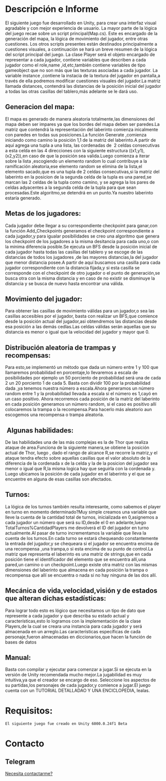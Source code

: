 # Descripción e Informe

El siguiente juego fue desarrollado en Unity, para crear una interfaz visual agradable y con mejor experiencia de usuario. La mayor parte de la lógica del juego recae sobre un script principal(Map.cs). Este es encargado de la generación del mapa, la lógica de movimiento del jugador, entre otras cuestiones. Los otros scripts presentes están destinados principalmente a cuestiones visuales, a continuación se hará un breve resumen de la lógica del script principal del juego.
La clase Player será el objeto encargado de representar a cada jugador, contiene variables que describen a cada jugador como el role,name ,id,etc,también contiene variables de tipo gameobject que no son más que las texturas asociadas a cada jugador. La variable instance ,contiene la instacia de la textura del jugador en pantalla,a través de ella podremos modificar cuestiones visuales del jugador.La matriz llamada distances, contendrá las distancias de la posición inicial del jugador a todas las otras casillas del tablero,más adelante se le dará uso.

## Generacion del mapa:

El mapa es generado de manera aleatoria totalmente,las dimensiones del mapa deben ser impares ya que los bordes del mapa deben ser paredes.La matriz que contendrá la representación del laberinto comienza inicalmente con paredes en todas sus posiciones.La función Generate ,comienza iniciando como camino la posición 1,1 de la matriz del laberinto.A partir de aquí agrega una tupla a una lista, las cordenadas de  2 celdas consecutivas a esta celda en las 4 direcciones con la siguiente estructura ((x1,y1),(x2,y2)),en caso de que la posición sea valida.Luego comienza a iterar sobre la lista ,escogiendo un elemento random lo cual contribuye a la ramificación aleatoria,ese elemento random se elimina de la lista,el elemento sacado,que es una tupla de 2 celdas consecutivas,si la matriz del laberinto en la posicion de la segunda celda de la tupla es una pared,se marcan las 2 celdas de la tupla como camino, y se agrega la los pares de celdas adyacentes a la segunda celda de la tupla para que sean procesadas.Este algoritmo,se detendrá en un punto.Ya nuestro laberinto estaría generado.

## Metas de los jugadores:

Cada jugador debe llegar a su correspondiente checkpoint para ganar,con la función Add_Checkpoints generamos el checkpoint correspondiente a cada jugador,y para igualar posibilidades se creo una algoritmo que genera los checkpoint de los jugadores a la misma desitancia para cada uno,o con la minima diferencia posible.Se ejecuta un BFS desde la posición inicial de cada jugador hasta todas las casillas del tablero y se escoge de las distancias de todos los jugadores ,de las mayores distancias,la del jugador que menor distancia posee.A partir de aquí buscamos una casilla para cada jugador correspondiente con la distancia fijada,y si esta casilla se corresponde con el checkpoint de otro jugador o el punto de generación,se busca otra con la misma distancia y en caso de no existir se disminuye la distancia y se busca de nuevo hasta encontrar una válida.

## Movimiento del jugador:

Para obtener las casillas de movimiento válidas para un jugador,o sea las casillas accesibles por el jugador, basta con realizar un BFS,que comience desde la posición actual del jugador,asi obtendremos las distancias desde esa posición a las demás cedlas.Las celdas válidas serán aquellas que su distancia es menor o igual que la velocidad del jugador y mayor que 0.

## Distribución aleatoria de trampas y recompensas:

Para esto,se implementó un método que dada un número entre 1 y 100 que llamaremos probabilidad en porcentaje,lo llevaremos a escala de posibilidades por ejemplo un 50 porciento de probabilidad será una de cada 2 un 20 porciento 1 de cada 5. Basta con dividir 100 por la probabilidad dada ,ya tenemos nuestra número a escala.Ahora generamos un número random entre 1 y la probabilidad llevada a escala si el número es 1,cayó en un caso positivo. Ahora recorremos cada posición de la matriz del laberinto en cada posición generamos un número random, si el caso es positivo allí colocaremos la trampa o la recompensa.Para hacerlo más aleatorio aun escogemos una recompensa o trampa aleatoria.

##  Algunas habilidades:

De las habilidades una de las más complejas es la de Thor que realiza ataque de area.Funciona de la siguiente manera,se obtiene la posición actual de Thor, luego , dado el rango de alcance R,se recorre la matriz,y el ataque tendra efecto sobre aquellas casillas que el valor absoluto de la diferencia de la cordenada x de la celda y la de la posicion del jugador sea menor o igual que R,la misma logica hay que seguirla con la cordenada y. Luego ubicamos la posición de cada jugador en el laberinto y el que se encuentre en alguna de esas casillas son afectados.

## Turnos:

La lógica de los turnos también resulta interesante, como sabemos el player en turno en momento determinado?Muy simple creamos una variable que lleve la cuenta de la cantidad total de turnos, inicializada en 0,asignemos a cada jugador un número que será su ID,desde el 0 en adelante,luego TotalTurnos%CantidadPlayers me devolverá el ID del jugador en turno actualmente.Al pasar de turno incrementamos la variable que lleva la cuenta de los turnos.En cada turno se estará chequeando constantemente la entrada del jugador,y se chequeara si el jugador se encuentra encima de una recompensa ,una trampa,o si esta encima de su punto de control.La matriz que representa el laberinto es una matriz de strings,que en cada posición tiene el identificador del elemento que se encuentra allí,una pared,un camino o un checkpoint.Luego existe otra matriz con las mismas dimensiones del laberinto que almacena en cada posición la trampa o recompensa que allí se encuentra o nada si no hay ninguna de las dos allí.

## Mecánica de vida,velocidad,visión y de estados que alteran dichas estadísticas:

Para lograr todo esto es lógico que necesitamos un tipo de dato que represente a cada jugador y que describa su estado actual y características,esto lo logramos con la implementación de la clase Players,de la cual se creara una instancia para cada jugador y será almacenada en un arreglo.Las características específicas de cada personaje,fueron almacenadas en diccionarios,que hacen la función de bases de datos


## Manual:

Basta con compilar y ejecutar para comenzar a jugar.Si se ejecuta en la versión de Unity recomendada mucho mejor.La jugabilidad es muy intuitiva,ya que el creador se encargo de eso. Seleccione los aspectos de su partidas,los personajes de cada jugador,y comience a jugar.El juego cuenta con un TUTORIAL DETALLADAO Y UNA ENCICLOPEDIA, lealas.


# Requisitos:

`El siguiente juego fue creado en Unity 6000.0.24f1 Beta`

# Contacto
## Telegram 
[Necesita contactarme?](https://t.me/cuban_developer)